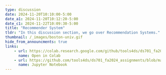 ```yaml
---
type: discussion
date: 2024-11-20T10:10:00-5:00
date_a1: 2024-11-20T10:12:20-5:00
date_c1: 2024-11-22T10:09:30-5:00
title: "Recommender System"
tldr: "In this discussion section, we go over Recommendation Systems."
thumbnail: /_images/boston-univ.gif
hide_from_announcments: true
links: 
    - url: https://colab.research.google.com/github/tools4ds/ds701_fa2024_assignments/blob/main/discussions/discussion13/item-item-recommender.ipynb
      name: Open in Colab
    - url: https://github.com/tools4ds/ds701_fa2024_assignments/blob/main/discussions/discussion13/item-item-recommender.ipynb
      name: Jupyter Notebook
---
```


